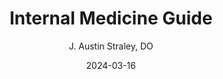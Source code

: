 ---
title: Internal Medicine Guide
author: J. Austin Straley, DO
date: 2024-03-16
permalink: /guide
---